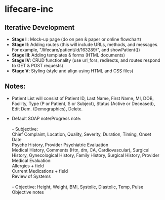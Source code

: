 # lifecare-inc

## Iterative Development

- <b>Stage I </b>: Mock-up page (do on pen & paper or online flowchart)
- <b>Stage II</b>: Adding routes (this will include URLs, methods, and messages. For example, "/lifecare/patient/id/163289/", and showPatient())
- <b>Stage III</b>: Adding templates & forms (HTML documents)
- <b>Stage IV</b>: CRUD functionality (use url_fors, redirects, and routes respond to GET & POST requests)
- <b>Stage V</b>: Styling (style and align using HTML and CSS files)

## Notes:

- Patient List will consist of Patient ID, Last Name, First Name, MI, DOB, Facility, Type (P or Patient, S or Subject), Status (Active or Deceased), Edit Dem. (Demographics), Delete.

- Default SOAP note/Progress note: 
        <br><br>- Subjective: <br>Chief Complaint, Location, Quality, Severity, Duration, Timing, Onset Date
                      <br>Psyche History, Provider Psychiatric Evaluation
                      <br>Medical History, Comments (Htn, dm, CA, Cardiovascular), Surgical History, Gynecological History, Family History, Surgical History, Provider Medical Evaluation
                      <br>Allergies + field
                      <br>Current Medications + field
                      <br>Review of Systems
       <br><br>- Objective: Height, Weight, BMI, Systolic, Diastolic, Temp, Pulse
                        <br>Objective notes
